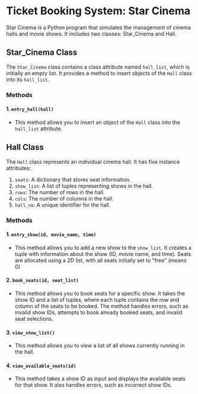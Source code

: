 # Ticket Booking System: Star Cinema

Star Cinema is a Python program that simulates the management of cinema halls and movie shows. It includes two classes: Star_Cinema and Hall.

## Star_Cinema Class

The `Star_Cinema` class contains a class attribute named `hall_list`, which is initially an empty list. It provides a method to insert objects of the `Hall` class into its `hall_list`.

### Methods

#### 1. `entry_hall(hall)`

   - This method allows you to insert an object of the `Hall` class into the `hall_list` attribute.

## Hall Class

The `Hall` class represents an individual cinema hall. It has five instance attributes:

1. `seats`: A dictionary that stores seat information.
2. `show_list`: A list of tuples representing shows in the hall.
3. `rows`: The number of rows in the hall.
4. `cols`: The number of columns in the hall.
5. `hall_no`: A unique identifier for the hall.

### Methods

#### 1. `entry_show(id, movie_name, time)`

   - This method allows you to add a new show to the `show_list`. It creates a tuple with information about the show (ID, movie name, and time). Seats are allocated using a 2D list, with all seats initially set to "free" (means 0)

#### 2. `book_seats(id, seat_list)`

   - This method allows you to book seats for a specific show. It takes the show ID and a list of tuples, where each tuple contains the row and column of the seats to be booked. The method handles errors, such as invalid show IDs, attempts to book already booked seats, and invalid seat selections.

#### 3. `view_show_list()`

   - This method allows you to view a list of all shows currently running in the hall.

#### 4. `view_available_seats(id)`

   - This method takes a show ID as input and displays the available seats for that show. It also handles errors, such as incorrect show IDs.
